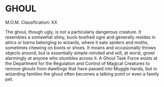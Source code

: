 # GHOUL  
M.O.M. Classification: XX  
  
The ghoul, though ugly, is not a particularly dangerous creature. It resembles a somewhat slimy, buck-toothed ogre and generally resides in attics or barns belonging to wizards, where it eats spiders and moths, sometimes chewing on boots or shoes. It moans and occasionally throws objects around, but is essentially simple-minded and will, at worst, growl alarmingly at anyone who stumbles across it. A Ghoul Task Force exists at the Department for the Regulation and Control of Magical Creatures to remove ghouls from dwellings that have passed into Muggle hands, but in wizarding families the ghoul often becomes a talking point or even a family pet.  
  

